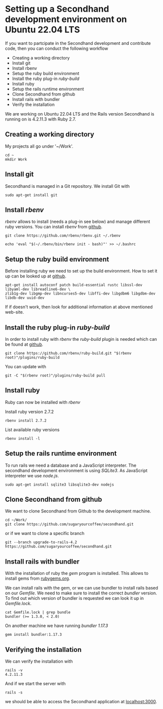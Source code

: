 # Setting up a Secondhand development environment on Ubuntu 22.04 LTS

If you want to partcipate in the Secondhand development and contribute code, then you can conduct the following workflow

* Creating a working directory
* Install git
* Install rbenv
* Setup the ruby build environment
* Install the ruby plug-in *ruby-build*
* Install ruby
* Setup the rails runtime environment
* Clone Secondhand from github
* Install rails with bundler
* Verify the installation

We are working on Ubuntu 22.04 LTS and the Rails version Secondhand is running on is 4.2.11.3 with Ruby 2.7.

## Creating a working directory

My projects all go under '~/Work'.

    cd ~
    mkdir Work

## Install git

Secondhand is managed in a Git repository. We install Git with

    sudo apt-get install git

## Install *rbenv*

*rbenv* allows to install (needs a plug-in see below) and manage different ruby versions. You can install *rbenv* from [github](https://github.com/rbenv/rbenv).

    git clone https://github.com/rbenv/rbenv.git ~/.rbenv

    echo 'eval "$(~/.rbenv/bin/rbenv init - bash)"' >> ~/.bashrc

## Setup the ruby build environment 

Before installing ruby we need to set up the build environment. How to set it up can be looked up at [github](https://github.com/rbenv/ruby-build/wiki#suggested-build-environment).

    apt-get install autoconf patch build-essential rustc libssl-dev libyaml-dev libreadline6-dev \
    zlib1g-dev libgmp-dev libncurses5-dev libffi-dev libgdbm6 libgdbm-dev libdb-dev uuid-dev

If if doesn't work, then look for additional information at above mentioned web-site.

## Install the ruby plug-in *ruby-build*

In order to install ruby with *rbenv* the *ruby-build* plugin is needed which can be found at [github](https://github.com/rbenv/ruby-build#readme). 

    git clone https://github.com/rbenv/ruby-build.git "$(rbenv root)"/plugins/ruby-build

You can update with 

    git -C "$(rbenv root)"/plugins/ruby-build pull

## Install ruby

Ruby can now be installed with *rbenv*

Install ruby version 2.7.2

    rbenv install 2.7.2

List available ruby versions

    rbenv install -l

## Setup the rails runtime environment

To run rails we need a database and a JavaScript interpreter. The secondhand development environment is using *SQLite3*. As JavaScript interpreter we use *node.js*.

    sudo apt-get install sqlite3 libsqlite3-dev nodejs

## Clone Secondhand from github

We want to clone Secondhand from Github to the development machine.

    cd ~/Work/
    git clone https://github.com/sugaryourcoffee/secondhand.git

or if we want to clone a specific branch

    git --branch upgrade-to-rails-4.2 https://github.com/sugaryourcoffee/secondhand.git

## Install rails with bundler

With the installation of ruby the *gem* program is installed. This allows to install gems from [rubygems.org](https://rubygems.org/).

We can install rails with the gem, or we can use bundler to install rails based on our *Gemfile*. We need to make sure to install the correct *bundler* version. To find out which version of bundler is requested we can look it up in *Gemfile.lock*.

    cat Gemfile.lock | grep bundle
    bundler (>= 1.3.0, < 2.0)

On another machine we have running *bundler 1.17.3*

    gem install bundler:1.17.3

## Verifying the installation

We can verify the installation with

    rails -v
    4.2.11.3

And if we start the server with

    rails -s

we should be able to access the Secondhand application at [localhost:3000](http://localhost:3000/).

